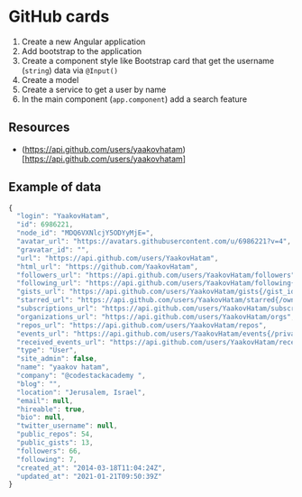 # GitHub cards
1. Create a new Angular application
2. Add bootstrap to the application
3. Create a component style like Bootstrap card that get the username (`string`) data via `@Input()`
4. Create a model
5. Create a service to get a user by name
6. In the main component (`app.component`) add a search feature

## Resources
- (https://api.github.com/users/yaakovhatam)[https://api.github.com/users/yaakovhatam]



## Example of data
```javascript
{
  "login": "YaakovHatam",
  "id": 6986221,
  "node_id": "MDQ6VXNlcjY5ODYyMjE=",
  "avatar_url": "https://avatars.githubusercontent.com/u/6986221?v=4",
  "gravatar_id": "",
  "url": "https://api.github.com/users/YaakovHatam",
  "html_url": "https://github.com/YaakovHatam",
  "followers_url": "https://api.github.com/users/YaakovHatam/followers",
  "following_url": "https://api.github.com/users/YaakovHatam/following{/other_user}",
  "gists_url": "https://api.github.com/users/YaakovHatam/gists{/gist_id}",
  "starred_url": "https://api.github.com/users/YaakovHatam/starred{/owner}{/repo}",
  "subscriptions_url": "https://api.github.com/users/YaakovHatam/subscriptions",
  "organizations_url": "https://api.github.com/users/YaakovHatam/orgs",
  "repos_url": "https://api.github.com/users/YaakovHatam/repos",
  "events_url": "https://api.github.com/users/YaakovHatam/events{/privacy}",
  "received_events_url": "https://api.github.com/users/YaakovHatam/received_events",
  "type": "User",
  "site_admin": false,
  "name": "yaakov hatam",
  "company": "@codestackacademy ",
  "blog": "",
  "location": "Jerusalem, Israel",
  "email": null,
  "hireable": true,
  "bio": null,
  "twitter_username": null,
  "public_repos": 54,
  "public_gists": 13,
  "followers": 66,
  "following": 7,
  "created_at": "2014-03-18T11:04:24Z",
  "updated_at": "2021-01-21T09:50:39Z"
}
```